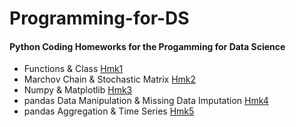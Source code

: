 # Programming-for-DS

#### Python Coding Homeworks for the Progamming for Data Science 

- Functions & Class [Hmk1](https://github.com/chens28/Programming_for_DS/blob/main/hmk1.ipynb)
- Marchov Chain & Stochastic Matrix [Hmk2](https://github.com/chens28/Computational-Linear-Algebra/blob/main/Markov_Chain_Problem.ipynb)
- Numpy & Matplotlib [Hmk3](https://github.com/chens28/Programming_for_DS/blob/main/hmk3.ipynb)
- pandas Data Manipulation & Missing Data Imputation [Hmk4](https://github.com/chens28/Programming_for_DS/blob/main/hmk4.ipynb)
- pandas Aggregation & Time Series [Hmk5](https://github.com/chens28/Programming_for_DS/blob/main/hmk5.ipynb)
